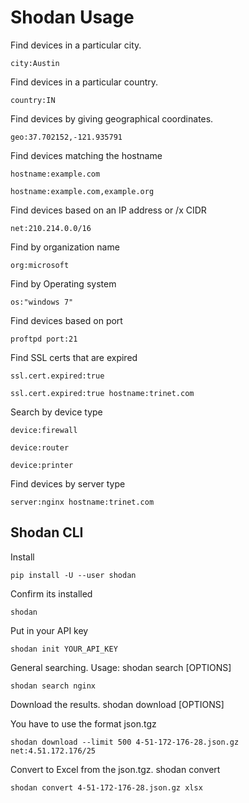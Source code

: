 # Shodan Usage

Find devices in a particular city.
```
city:Austin
```
Find devices in a particular country. 
```
country:IN
```
Find devices by giving geographical coordinates.
```
geo:37.702152,-121.935791
```
Find devices matching the hostname
```
hostname:example.com
```
```
hostname:example.com,example.org
```
Find devices based on an IP address or /x CIDR
```
net:210.214.0.0/16
```
Find by organization name
```
org:microsoft
```
Find by Operating system
```
os:"windows 7"
```
Find devices based on port
```
proftpd port:21
```
Find SSL certs that are expired
```
ssl.cert.expired:true
```
```
ssl.cert.expired:true hostname:trinet.com
```
Search by device type
```
device:firewall
```
```
device:router
```
```
device:printer
```
Find devices by server type
```
server:nginx hostname:trinet.com
```

## Shodan CLI

Install
```
pip install -U --user shodan
```
Confirm its installed
```
shodan
```
Put in your API key
```
shodan init YOUR_API_KEY
```
General searching. Usage: shodan search [OPTIONS] <search query>
```
shodan search nginx
```
Download the results. shodan download [OPTIONS] <filename> <search query> You have to use the format json.tgz
```
shodan download --limit 500 4-51-172-176-28.json.gz net:4.51.172.176/25
```
Convert to Excel from the json.tgz. shodan convert <data file> <file format>
```
shodan convert 4-51-172-176-28.json.gz xlsx
```



